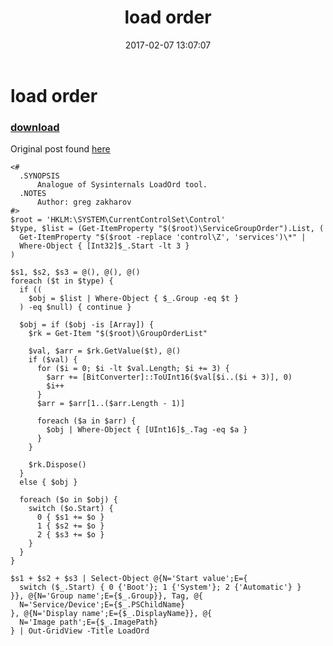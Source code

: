 ﻿---
pid:            6723
poster:         angry bird
title:          load order
date:           2017-02-07 13:07:07
format:         posh
parent:         0
parent:         0

---

# load order

### [download](6723.ps1)

Original post found [here](https://github.com/gregzakh/alt-ps/blob/master/tools/Show-LoadOrder.ps1)

```posh
<#
  .SYNOPSIS
      Analogue of Sysinternals LoadOrd tool.
  .NOTES
      Author: greg zakharov
#>
$root = 'HKLM:\SYSTEM\CurrentControlSet\Control'
$type, $list = (Get-ItemProperty "$($root)\ServiceGroupOrder").List, (
  Get-ItemProperty "$($root -replace 'control\Z', 'services')\*" |
  Where-Object { [Int32]$_.Start -lt 3 }
)

$s1, $s2, $s3 = @(), @(), @()
foreach ($t in $type) {
  if ((
    $obj = $list | Where-Object { $_.Group -eq $t }
  ) -eq $null) { continue }
  
  $obj = if ($obj -is [Array]) {
    $rk = Get-Item "$($root)\GroupOrderList"
    
    $val, $arr = $rk.GetValue($t), @()
    if ($val) {
      for ($i = 0; $i -lt $val.Length; $i += 3) {
        $arr += [BitConverter]::ToUInt16($val[$i..($i + 3)], 0)
        $i++
      }
      $arr = $arr[1..($arr.Length - 1)]
      
      foreach ($a in $arr) {
        $obj | Where-Object { [UInt16]$_.Tag -eq $a }
      }
    }
    
    $rk.Dispose()
  }
  else { $obj }
  
  foreach ($o in $obj) {
    switch ($o.Start) {
      0 { $s1 += $o }
      1 { $s2 += $o }
      2 { $s3 += $o }
    }
  }
}

$s1 + $s2 + $s3 | Select-Object @{N='Start value';E={
  switch ($_.Start) { 0 {'Boot'}; 1 {'System'}; 2 {'Automatic'} }
}}, @{N='Group name';E={$_.Group}}, Tag, @{
  N='Service/Device';E={$_.PSChildName}
}, @{N='Display name';E={$_.DisplayName}}, @{
  N='Image path';E={$_.ImagePath}
} | Out-GridView -Title LoadOrd
```
